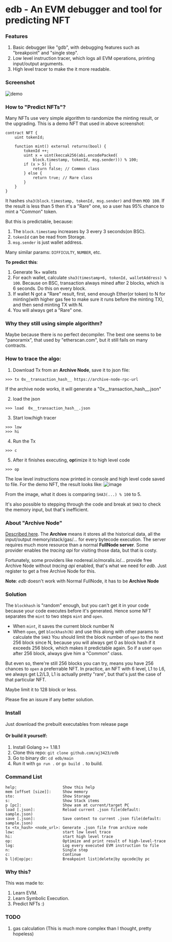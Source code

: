 # edb - An EVM debugger and tool for predicting NFT

### Features

1. Basic debugger like "gdb", with debugging features such as "breakpoint" and "single step".
2. Low level instruction tracer, which logs all EVM operations, printing input/output arguments.
3. High level tracer to make the it more readable.

### Screenshot

![demo](https://user-images.githubusercontent.com/4710875/174415815-58b66113-57ce-4436-9033-fb8b42b68226.gif)

### How to "Predict NFTs"?
Many NFTs use very simple algorithm to randomize the minting result, or the upgrading. This is a demo NFT that used in above screenshot: 
```solidity
contract NFT {
	uint tokenId;

	function mint() external returns(bool) {
		tokenId ++;
		uint x = uint(keccak256(abi.encodePacked(
			block.timestamp, tokenId, msg.sender))) % 100;
		if (x > 5) {
			return false; // Common class
		} else {
			return true; // Rare class
		}
	}
}
```
It hashes `sha3(block.timestamp, tokenId, msg.sender)` and then `MOD 100`. If the result is less than 5 then it's a "Rare" one, so a user has 95% chance to mint a "Common" token.

But this is predictable, because:
1. The `block.timestamp` increases by 3 every 3 seconds(on BSC).
2. `tokenId` can be read from Storage.
3. `msg.sender` is just wallet address.

Many similar params: `DIFFICULTY`, `NUMBER`, etc.

**To predict this**:
1. Generate 1k+ wallets
2. For each wallet, calculate `sha3(timestamp+6, tokenId, walletAddress) % 100`. Because on BSC, transaction always mined after 2 blocks, which is 6 seconds. Do this on every block.
3. If wallet N got a "Rare" result, first, send enough Ether(or token) to N for minting(with higher gas fee to make sure it runs before the minting TX), and then send minting TX with N.
4. You will always get a "Rare" one.

### Why they still using simple algorithm?

Maybe because there is no perfect decompiler. The best one seems to be "panoramix", that used by "etherscan.com", but it still fails on many contracts.

### How to trace the algo:

1. Download Tx from an **Archive Node**, save it to json file:

```
>>> tx 0x__transaction_hash__ https://archive-node-rpc-url
```
If the archive node works, it will generate a "0x__transaction_hash__.json"

2. load the json
```
>>> load  0x__transaction_hash__.json
```
3. Start low/high tracer
```
>>> low 
>>> hi 
```
4. Run the Tx
```
>>> c
```
5. After it finishes executing, **op**timize it to high level code
```
>>> op
```

The low level instructions now printed in console and high level code saved to file. For the demo NFT, the result looks like:
![image](https://user-images.githubusercontent.com/4710875/174275874-dd449046-7823-4686-b5dd-f8d5e5d6c0e2.png)

From the image, what it does is comparing `SHA3(...) % 100` to 5.

It's also possible to stepping through the code and break at `SHA3` to check the memory input, but that's inefficient.

### About "Archive Node"

[Described here](https://geth.ethereum.org/docs/dapp/tracing). The **Archive** means it stores all the historical data, all the input/output memory/stack/gas/... for every bytecode execution. The server requires much more resource than a normal **FullNode server**. Some provider enables the *tracing api* for visiting those data, but that is costy. 

Fortunately, some providers like nodereal.io/moralis.io/... provide free Archive Node without *tracing api* enabled, that's what we need for *edb*. Just register to get a free Archive Node for this.

**Note**: *edb* doesn't work with Normal FullNode, it has to be **Archive Node**

### Solution
The `blockhash` is "random" enough, but you can't get it in your code because your code executes before it's generated. Hence some NFT separates the `mint` to two steps `mint` and `open`. 
- When `mint`, it saves the current block number N
- When `open`, get `blockhash(N)` and use this along with other params to calculate the `SHA3`
You should limit the block number of `open` to the next 256 block since N, because you will always get 0 as block hash if it exceeds 256 block, which makes it predictable again. So if a user `open` after 256 block, always give him a "Common" class.

But even so, there're still 256 blocks you can try, means you have 256 chances to `open` a preferrable NFT. In practice, an NFT with 6 level, L1 to L6, we always get L2/L3, L1 is actually pretty "rare", but that's just the case of that particular NFT.

Maybe limit it to 128 block or less.

Please fire an issure if any better solution.

### Install
Just download the prebuilt executables from release page

#### Or build it yourself:
1. Install Golang >= 1.18.1
2. Clone this repo: `git clone github.com/aj3423/edb`
3. Go to binary dir: `cd edb/main`
4. Run it with `go run .` or `go build .` to build.

### Command List

	help:                    Show this help
	mem [offset [size]]:     Show memory
	sto:                     Show Storage
	s:                       Show Stack items
	p [pc]:                  Show asm at current/target PC
	load [.json]:            Reload current .json file(default: sample.json)
	save [.json]:            Save context to current .json file(default: sample.json)
	tx <tx_hash> <node_url>: Generate .json file from archive node
	low:                     start low level trace
	hi:                      start high level trace
	op:                      Optimize and print result of high-level-trace
	log:                     Log every executed EVM instruction to file
	n:                       Single step
	c:                       Continue
	b l|d|op|pc:             Breakpoint list|delete|by opcode|by pc


### Why this?

This was made to:
1. Learn EVM.
2. Learn Symbolic Execution.
3. Predict NFTs :)

### TODO
1. gas calculation (This is much more complex than I thought, pretty hopeless)

